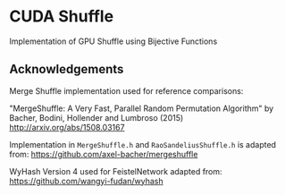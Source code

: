 CUDA Shuffle
============

Implementation of GPU Shuffle using Bijective Functions

Acknowledgements
----------------

Merge Shuffle implementation used for reference comparisons:

"MergeShuffle: A Very Fast, Parallel Random Permutation Algorithm" by Bacher, Bodini, Hollender and Lumbroso (2015)
http://arxiv.org/abs/1508.03167

Implementation in `MergeShuffle.h` and `RaoSandeliusShuffle.h` is adapted from:
https://github.com/axel-bacher/mergeshuffle

WyHash Version 4 used for FeistelNetwork adapted from:
https://github.com/wangyi-fudan/wyhash